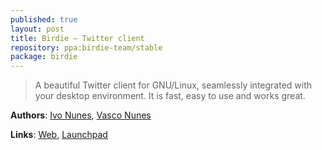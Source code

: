 ```yaml
---
published: true
layout: post
title: Birdie – Twitter client
repository: ppa:birdie-team/stable
package: birdie
---
```


> A beautiful Twitter client for GNU/Linux, seamlessly integrated with your desktop environment. It is fast, easy to use and works great.

**Authors**: [Ivo Nunes](https://github.com/ivonunes), [Vasco Nunes](https://github.com/vascomfnunes)

**Links**: [Web](http://www.birdieapp.eu), [Launchpad](https://github.com/birdieapp/birdie)
